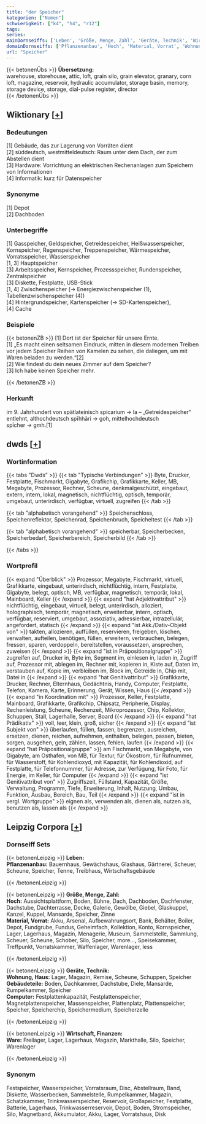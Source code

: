 ```yaml
---
title: "der Speicher"
kategorien: ["Nomen"]
schwierigkeit: ["k4", "h4", "r12"]
tags:
series:
mainDornseiffs: ['Leben', 'Größe, Menge, Zahl', 'Geräte, Technik', 'Wirtschaft, Finanzen']
domainDornseiffs: ['Pflanzenanbau', 'Hoch', 'Material, Vorrat', 'Wohnung, Haus', 'Gebäudeteile', 'Computer', 'Ware']
url: "Speicher"
---
```


{{< betonenÜbs >}}
**Übersetzung:**  
warehouse, storehouse, attic, loft, grain silo, grain elevator, granary, corn loft, magazine, reservoir, hydraulic accumulator, storage basin, memory, storage device, storage, dial-pulse register, director  
{{< /betonenÜbs >}}

## Wiktionary [[+](https://de.wiktionary.org/wiki/Speicher)]

### Bedeutungen
[1] Gebäude, das zur Lagerung von Vorräten dient  
[2] süddeutsch, westmitteldeutsch: Raum unter dem Dach, der zum Abstellen dient  
[3] Hardware: Vorrichtung an elektrischen Rechenanlagen zum Speichern von Informationen  
[4] Informatik: kurz für Datenspeicher  

### Synonyme
[1] Depot  
[2] Dachboden  

### Unterbegriffe
[1] Gasspeicher, Geldspeicher, Getreidespeicher, Heißwasserspeicher, Kornspeicher, Regenspeicher, Treppenspeicher, Wärmespeicher, Vorratsspeicher, Wasserspeicher  
[1, 3] Hauptspeicher  
[3] Arbeitsspeicher, Kernspeicher, Prozessspeicher, Rundenspeicher, Zentralspeicher  
[3] Diskette, Festplatte, USB-Stick  
[1, 4] Zwischenspeicher (→ Energiezwischenspeicher (1), Tabellenzwischenspeicher (4))  
[4] Hintergrundspeicher, Kartenspeicher (→ SD-Kartenspeicher),  
[4] Cache  

### Beispiele
{{< betonenZB >}}
[1] Dort ist der Speicher für unsere Ernte.  
[1] „Es macht einen seltsamen Eindruck, mitten in diesem modernen Treiben vor jedem Speicher Reihen von Kamelen zu sehen, die daliegen, um mit Waren beladen zu werden.“[2]  
[2] Wie findest du dein neues Zimmer auf dem Speicher?  
[3] Ich habe keinen Speicher mehr.  

{{< /betonenZB >}}
### Herkunft
im 9. Jahrhundert von spätlateinisch spicarium → la – „Getreidespeicher“ entlehnt, althochdeutsch spīhhāri → goh, mittelhochdeutsch spīcher → gmh.[1]  



## dwds [[+](https://www.dwds.de/wb/Speicher)]

### Wortinformation
{{< tabs "Dwds" >}}
{{< tab "Typische Verbindungen" >}}
Byte, Drucker, Festplatte, Fischmarkt, Gigabyte, Grafikchip, Grafikkarte, Keller, MB, Megabyte, Prozessor, Rechner, Scheune, denkmalgeschützt, eingebaut, extern, intern, lokal, magnetisch, nichtflüchtig, optisch, temporär, umgebaut, unterirdisch, verfügbar, virtuell, zugreifen
{{< /tab >}}

{{< tab "alphabetisch vorangehend" >}}
Speichenschloss, Speichenreflektor, Speichenrad, Speichenbruch, Speicheltest
{{< /tab >}}

{{< tab "alphabetisch vorangehend" >}}
speicherbar, Speicherbecken, Speicherbedarf, Speicherbereich, Speicherbild
{{< /tab >}}

{{< /tabs >}}

### Wortprofil
{{< expand "Überblick" >}} Prozessor, Megabyte, Fischmarkt, virtuell, Grafikkarte, eingebaut, unterirdisch, nichtflüchtig, intern, Festplatte, Gigabyte, belegt, optisch, MB, verfügbar, magnetisch, temporär, lokal, Mainboard, Keller {{< /expand >}}
{{< expand "hat Adjektivattribut" >}} nichtflüchtig, eingebaut, virtuell, belegt, unterirdisch, alloziert, holographisch, temporär, magnetisch, erweiterbar, intern, optisch, verfügbar, reserviert, umgebaut, assoziativ, adressierbar, intrazellulär, angefordert, statisch {{< /expand >}}
{{< expand "ist Akk./Dativ-Objekt von" >}} takten, allozieren, auffüllen, reservieren, freigeben, löschen, verwalten, aufteilen, benötigen, füllen, erweitern, verbrauchen, belegen, fressen, sparen, verdoppeln, bereitstellen, voraussetzen, ansprechen, zuweisen {{< /expand >}}
{{< expand "ist in Präpositionalgruppe" >}} zugreifen auf, Drucker in, Byte im, Segment im, einlesen in, laden in, Zugriff auf, Prozessor mit, ablegen im, Rechner mit, kopieren in, Kiste auf, Daten im, verstauben auf, Kopie im, verbleiben im, Block im, Getreide in, Chip mit, Datei in {{< /expand >}}
{{< expand "hat Genitivattribut" >}} Grafikkarte, Drucker, Rechner, Elternhaus, Gedächtnis, Handy, Computer, Festplatte, Telefon, Kamera, Karte, Erinnerung, Gerät, Wissen, Haus {{< /expand >}}
{{< expand "in Koordination mit" >}} Prozessor, Keller, Festplatte, Mainboard, Grafikkarte, Grafikchip, Chipsatz, Peripherie, Display, Rechenleistung, Scheune, Rechenzeit, Mikroprozessor, Chip, Kollektor, Schuppen, Stall, Lagerhalle, Server, Board {{< /expand >}}
{{< expand "hat Prädikativ" >}} voll, leer, klein, groß, sicher {{< /expand >}}
{{< expand "ist Subjekt von" >}} überlaufen, füllen, fassen, begrenzen, ausreichen, ersetzen, dienen, reichen, aufnehmen, enthalten, belegen, passen, bieten, sorgen, ausgehen, geln, zählen, lassen, fehlen, laufen {{< /expand >}}
{{< expand "hat Präpositionalgruppe" >}} am Fischmarkt, von Megabyte, von Gigabyte, am Osthafen, von MB, für Textur, für Ökostrom, für Rufnummer, für Wasserstoff, für Kohlendioxyd, mit Kapazität, für Kohlendioxid, auf Festplatte, für Telefonnummer, für Adresse, zur Verfügung, für Foto, für Energie, im Keller, für Computer {{< /expand >}}
{{< expand "ist Genitivattribut von" >}} Zugriffszeit, Füllstand, Kapazität, Größe, Verwaltung, Programm, Tiefe, Erweiterung, Inhalt, Nutzung, Umbau, Funktion, Ausbau, Bereich, Bau, Teil {{< /expand >}}
{{< expand "ist in vergl. Wortgruppe" >}} eignen als, verwenden als, dienen als, nutzen als, benutzen als, lassen als {{< /expand >}}

## Leipzig Corpora [[+](https://corpora.uni-leipzig.de/en/res?word=Speicher&corpusId=deu_newscrawl-public_2018)]

### Dornseiff Sets
{{< betonenLeipzig >}}
**Leben:**  
**Pflanzenanbau:** Bauernhaus, Gewächshaus, Glashaus, Gärtnerei, Scheuer, Scheune, Speicher, Tenne, Treibhaus, Wirtschaftsgebäude  

{{< /betonenLeipzig >}}


{{< betonenLeipzig >}}
**Größe, Menge, Zahl:**  
**Hoch:** Aussichtsplattform, Boden, Bühne, Dach, Dachboden, Dachfenster, Dachstube, Dachterrasse, Decke, Galerie, Gewölbe, Giebel, Glaskuppel, Kanzel, Kuppel, Mansarde, Speicher, Zinne  
**Material, Vorrat:** Akku, Arsenal, Aufbewahrungsort, Bank, Behälter, Boiler, Depot, Fundgrube, Fundus, Geheimfach, Kollektion, Konto, Kornspeicher, Lager, Lagerhaus, Magazin, Menagerie, Museum, Sammelstelle, Sammlung, Scheuer, Scheune, Schober, Silo, Speicher, more..., Speisekammer, Treffpunkt, Vorratskammer, Waffenlager, Warenlager, less  

{{< /betonenLeipzig >}}


{{< betonenLeipzig >}}
**Geräte, Technik:**  
**Wohnung, Haus:** Lager, Magazin, Remise, Scheune, Schuppen, Speicher  
**Gebäudeteile:** Boden, Dachkammer, Dachstube, Diele, Mansarde, Rumpelkammer, Speicher  
**Computer:** Festplattenkapazität, Festplattenspeicher, Magnetplattenspeicher, Massenspeicher, Plattenplatz, Plattenspeicher, Speicher, Speicherchip, Speichermedium, Speicherzelle  

{{< /betonenLeipzig >}}


{{< betonenLeipzig >}}
**Wirtschaft, Finanzen:**  
**Ware:** Freilager, Lager, Lagerhaus, Magazin, Markthalle, Silo, Speicher, Warenlager  

{{< /betonenLeipzig >}}

### Synonym
Festspeicher, Wasserspeicher, Vorratsraum, Disc, Abstellraum, Band, Diskette, Wasserbecken, Sammelstelle, Rumpelkammer, Magazin, Schatzkammer, Trinkwasserspeicher, Reservoir, Großspeicher, Festplatte, Batterie, Lagerhaus, Trinkwasserreservoir, Depot, Boden, Stromspeicher, Silo, Magnetband, Akkumulator, Akku, Lager, Vorratshaus, Disk

